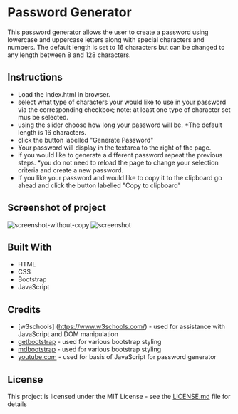 # Password Generator

This password generator allows the user to create a password using lowercase and uppercase letters along with special characters and numbers. The default length is set to 16 characters but can be changed to any length between 8 and 128 characters.

## Instructions

- Load the index.html in browser.
- select what type of characters your would like to use in your password via the corresponding checkbox; note: at least one type of character set mus be selected.
- using the slider choose how long your password will be. *The default length is 16 characters.
- click the button labelled "Generate Password"
- Your password will display in the textarea to the right of the page.
- If you would like to generate a different password repeat the previous steps. *you do not need to reload the page to change your selection criteria and create a new password.
- If you like your password and would like to copy it to the clipboard go ahead and click the button labelled "Copy to clipboard"

## Screenshot of project
![screenshot-without-copy](https://user-images.githubusercontent.com/54122844/70378563-13f7c500-18df-11ea-9d4b-4a1d6fe5f03d.png)
![screenshot](https://user-images.githubusercontent.com/54122844/70378564-16f2b580-18df-11ea-9484-bc73ec2560fd.png)


## Built With

* HTML
* CSS
* Bootstrap
* JavaScript

## Credits

* [w3schools] (https://www.w3schools.com/) - used for assistance with JavaScript and DOM manipulation
* [getbootstrap](https://getbootstrap.com/) - used for various bootstrap styling
* [mdbootstrap](https://mdbootstrap.com/) - used for various bootstrap styling
* [youtube.com](https://www.youtube.com/watch?v=9sT03jEwcaw&t=1046s) - used for basis of JavaScript for password generator


## License

This project is licensed under the MIT License - see the [LICENSE.md](LICENSE.md) file for details




